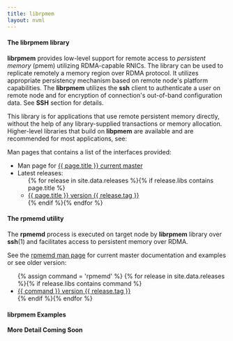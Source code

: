 ```yaml
---
title: librpmem
layout: nvml
---
```


#### The librpmem library

**librpmem** provides low-level support for remote access to
*persistent memory* (pmem) utilizing RDMA-capable RNICs. The library can be
used to replicate remotely a memory region over RDMA protocol.
It utilizes appropriate persistency mechanism based on remote node's platform
capabilities. The **librpmem** utilizes the **ssh** client to authenticate
a user on remote node and for encryption of connection's out-of-band
configuration data. See **SSH** section for details.

This library is for applications that use remote persistent memory directly,
without the help of any library-supplied transactions or memory
allocation. Higher-level libraries that build on **libpmem** are
available and are recommended for most applications, see:

Man pages that contains a list of the interfaces provided:

<ul>
  <li>Man page for <a href="../manpages/master/{{ page.title }}.3.html">{{ page.title }} current master</a></li>
  <li>Latest releases:
    <ul>
      {% for release in site.data.releases %}{% if release.libs contains page.title %}
      <li><a href="../manpages/v{{ release.tag }}/{{ page.title }}.3.html">{{ page.title }} version {{ release.tag }}</a></li>
      {% endif %}{% endfor %}
    </ul>
  </li>
</ul>

#### The rpmemd utility

The **rpmemd** process is executed on target node by **librpmem** library over
**ssh**(1) and facilitates access to persistent memory over RDMA.

See the [rpmemd man page](../manpages/master/rpmemd.1.html)
for current master documentation and examples or see older version:

<ul>
   {% assign command = 'rpmemd' %}
   {% for release in site.data.releases %}{% if release.libs contains command %}
   <li><a href="../manpages/v{{ release.tag }}/{{ command }}.1.html">{{ command }} version {{ release.tag }}</a></li>
   {% endif %}{% endfor %}
</ul>

#### librpmem Examples

**More Detail Coming Soon**

<code data-gist-id='krzycz/f8c6827b536fc42399db58cf30007e96' data-gist-file='manpage.c' data-gist-line='36-81' data-gist-highlight-line='39' data-gist-hide-footer='true'></code>
